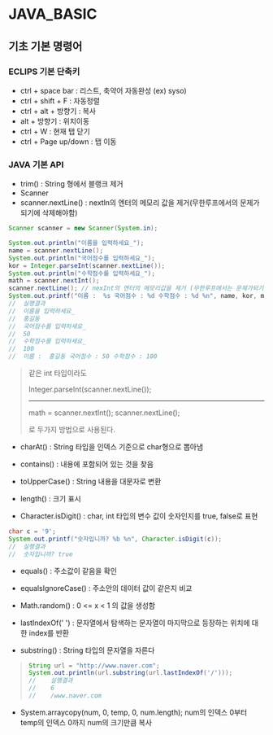 # JAVA_BASIC

## 기초 기본 명령어

### ECLIPS 기본 단축키

* ctrl + space bar : 리스트, 축약어 자동완성 (ex) syso)
* ctrl + shift + F : 자동정렬
* ctrl + alt + 방향기 : 복사
* alt + 방향기 : 위치이동
* ctrl + W : 현재 탭 닫기
* ctrl + Page up/down : 탭 이동

### JAVA 기본 API

* trim() : String 형에서 블랭크 제거
* Scanner
* scanner.nextLine() : nextln의 엔터의 메모리 값을 제거(무한루프에서의 문제가 되기에 삭제해야함)

```java
Scanner scanner = new Scanner(System.in);

System.out.println("이름을 입력하세요_");
name = scanner.nextLine();
System.out.println("국어점수를 입력하세요_");
kor = Integer.parseInt(scanner.nextLine());
System.out.println("수학점수를 입력하세요_");
math = scanner.nextInt();
scanner.nextLine(); // nexInt의 엔터의 메모리값을 제거 (무한루프에서는 문제가되기에 삭제해야함)
System.out.printf("이름 :  %s 국어점수 : %d 수학점수 : %d %n", name, kor, math);
//	실행결과
//	이름을 입력하세요_
//	홍길동
//	국어점수를 입력하세요_
//	50
//	수학점수를 입력하세요_
//	100
//	이름 :  홍길동 국어점수 : 50 수학점수 : 100
```

> 같은 int 타입이라도
>
> Integer.parseInt(scanner.nextLine()); 
>
> ---
>
> math = scanner.nextInt();
> scanner.nextLine(); 
>
> 로 두가지 방법으로 사용된다.



* charAt() : String 타입을 인덱스 기준으로 char형으로 뽑아냄
* contains()  : 내용에 포함되어 있는 것을 찾음
* toUpperCase() : String 내용을 대문자로 변환
* length() : 크기 표시

* Character.isDigit() : char, int 타입의 변수 값이 숫자인지를 true, false로 표현

```java
char c = '9';
System.out.printf("숫자입니까? %b %n", Character.isDigit(c));
//	실행결과
//	숫자입니까? true 
```

* equals() : 주소값이 같음을 확인
* equalsIgnoreCase() : 주소안의 데이터 값이 같은지 비교

* Math.random() : 0 <= x < 1 의 값을 생성함

* lastIndexOf(' ') : 문자열에서 탐색하는 문자열이 마지막으로 등장하는 위치에 대한 index를 반환
* substring() : String 타입의 문자열을 자른다

> ```java
> String url = "http://www.naver.com";
> System.out.println(url.substring(url.lastIndexOf('/')));
> //	실행결과
> //	6
> //	/www.naver.com
> ```

* System.arraycopy(num, 0, temp, 0, num.length); num의 인덱스 0부터 temp의 인덱스 0까지 num의 크기만큼 복사

